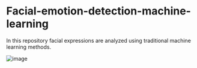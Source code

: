 # Facial-emotion-detection-machine-learning
In this repository facial expressions are analyzed using traditional machine learning methods.

![image](https://github.com/Afnankhn/Facial-emotion-detection-machine-and-deep-learning/assets/55242810/4150ee42-d572-4900-9adc-fb2a22ffa883)
